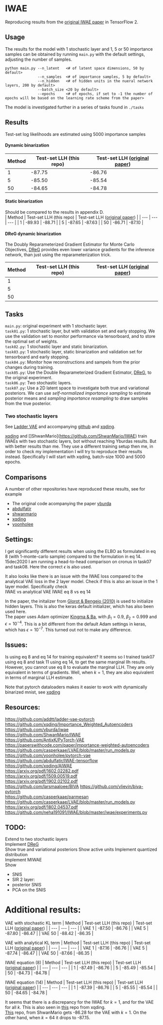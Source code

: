 # IWAE

Reproducing results from the [original IWAE paper](https://arxiv.org/pdf/1509.00519.pdf) in TensorFlow 2. 

## Usage
The results for the model with 1 stochastic layer and 1, 5 or 50 importance samples can be obtained by running `main.py` with the default settings, adjusting the number of samples.
``` 
python main.py --n_latent   <# of latent space dimensions, 50 by default>  
               --n_samples  <# of importance samples, 5 by default>  
               --n_hidden   <# of hidden units in the nueral network layers, 200 by default>  
               --batch_size <20 by default>
               --epochs     <# of epochs, if set to -1 the number of epochs will be based on the learning rate scheme from the paper>
```
The model is investigated further in a series of tasks found in `./tasks`

## Results
Test-set log likelihoods are estimated using 5000 importance samples

#### Dynamic binarization
| Method | Test-set LLH (this repo) | Test-set LLH ([original paper](https://arxiv.org/pdf/1509.00519.pdf)) |
| --- | --- | --- |
| 1 | -87.75 | -86.76 |
| 5 | -85.50 | -85.54 |
| 50 | -84.65 | -84.78 |

#### Static binarization
Should be compared to the results in appendix D.  
| Method | Test-set LLH (this repo) | Test-set LLH ([original paper](https://arxiv.org/pdf/1509.00519.pdf)) |
| --- | --- | --- |
| 1 | -89.93 | -88.71 |
| 5 | -87.65 | -87.63 |
| 50 | -86.71 | -87.10 |  

#### DReG dynamic binarization
The Doubly Reparameterized Gradient Estimator for Monte Carlo Objectives, [DReG](https://arxiv.org/pdf/1810.04152.pdf) provides even lower variance gradients for the inference network, than just using the reparameterization trick. 

| Method | Test-set LLH (this repo) | Test-set LLH ([original paper](https://arxiv.org/pdf/1509.00519.pdf)) |
| --- | --- | --- |
| 1 |  |  |
| 5 |  |  |
| 50 |  |  |

## Tasks
`main.py`: original experiment with 1 stochastic layer.  
`task01.py`: 1 stochastic layer, but with validation set and early stopping.  We use the validation set to monitor performance via tensorboard, and to store the optimal set of weights.  
`task02.py`: 1 stochastic layer and static binarization.  
`task03.py`: 1 stochastic layer, static binarization and validation set for tensorboard and early stopping.  
`task04.py`: Monitor how reconstructions and sampels from the prior changes during training.  
`task05.py`: Use the Double Reparameterized Gradient Estimator, [DReG](https://arxiv.org/pdf/1810.04152.pdf), to the original experiment.  
`task06.py`: Two stochastic layers.  
`task07.py`: Use a 2D latent space to investigate both true and variational posteriors. We can use *self-normalized importance sampling* to estimate posterior means and *sampling importance resampling* to draw samples from the true posterior.  

### Two stochastic layers
See [Ladder VAE](https://arxiv.org/pdf/1602.02282.pdf) and accompanying [github](https://github.com/casperkaae/LVAE) and [xqding](https://github.com/xqding/Importance_Weighted_Autoencoders/blob/master/model/vae_models.py).  

[xqding](https://github.com/xqding/Importance_Weighted_Autoencoders) and []ShwanMario](https://github.com/ShwanMario/IWAE) train IWAEs with two stochastic layers, bot without reaching Yburdas results. But with better results than me. They use a different training setup then me, in order to check my implementation I will try to reproduce their results instead. Specifically I will start with xqding, batch-size 1000 and 5000 epochs.

## Comparisons
A number of other repositories have reproduced these results, see for example  
- The original code acompanying the paper [yburda](https://github.com/yburda/iwae)  
- [abdulfatir](https://github.com/abdulfatir/IWAE-tensorflow)  
- [shwanmario](https://github.com/ShwanMario/IWAE)  
- [xqding](https://github.com/xqding/Importance_Weighted_Autoencoders)
- [yoonholee](https://github.com/yoonholee/pytorch-vae)

## Settings:  

I get significantly different results when using the ELBO as formulated in eq 8 (with 1-monte-carlo sample) compared to the formulation in eq 14. 15dec2020 I am running a head-to-head comparison on cronus in task07 and task08. Here the correct $\epsilon$ is also used.

It also looks like there is an issue with the IWAE loss compared to the analytical VAE loss in the 2 layer model. Check if this is also an issue in the 1 layer model. Specifically check  
IWAE vs analytical VAE
IWAE eq 8 vs eq 14

In the paper, the initalizer from [Glorot & Bengeio (2010)](http://proceedings.mlr.press/v9/glorot10a/glorot10a.pdf?source=post_page---------------------------) is used to initialize hidden layers. This is also the keras default initializer, which has also been used here.  
The paper uses Adam optimizer [Kingma & Ba](https://arxiv.org/abs/1412.6980), with $\beta_1 = 0.9$, $\beta_2=0.999$ and $\epsilon = 10^{-4}$. This is a bit different from the default Adam settings in keras, which has $\epsilon=10^{-7}$. This turned out not to make any difference.  

## Issues:

Is using eq 8 and eq 14 for training equivalent? It seems so I trained task07 using eq 8 and task 11 using eq 14, to get the same marginal llh results. However, you cannot use eq 8 to evaluate the marginal LLH. They are only equivalent in terms of gradients. Well, when $k=1$, they are also equivalent in terms of marginal LLH estimate.  

Note that pytorch dataloaders makes it easier to work with dynamically binarized mnist, see [xqding](https://github.com/xqding/Importance_Weighted_Autoencoders/blob/master/model/vae_models.py)

## Resources:
https://github.com/addtt/ladder-vae-pytorch  
https://github.com/xqding/Importance_Weighted_Autoencoders  
https://github.com/yburda/iwae  
https://github.com/ShwanMario/IWAE  
https://github.com/AntixK/PyTorch-VAE  
https://paperswithcode.com/paper/importance-weighted-autoencoders  
https://github.com/casperkaae/LVAE/blob/master/run_models.py  
https://github.com/yoonholee/pytorch-vae  
https://github.com/abdulfatir/IWAE-tensorflow  
https://github.com/xqding/AIWAE  
https://arxiv.org/pdf/1602.02282.pdf  
https://arxiv.org/pdf/1509.00519.pdf  
https://arxiv.org/pdf/1902.02102.pdf  
https://github.com/larsmaaloee/BIVA
https://github.com/vlievin/biva-pytorch    
https://github.com/casperkaae/parmesan  
https://github.com/casperkaae/LVAE/blob/master/run_models.py  
https://arxiv.org/pdf/1802.04537.pdf
https://github.com/neha191091/IWAE/blob/master/iwae/experiments.py

## TODO:
Extend to two stochastic layers  
Implement [DReG](https://arxiv.org/abs/1810.04152)  
Show true and variational posteriors
Show active units
Implement quantized distribution  
Implement MIWAE  
Show
- SNIS
- SIR
2 layer:
- posterior SNIS
- PCA on the SNIS

# Additional results:
VAE with stochastic KL term
| Method | Test-set LLH (this repo) | Test-set LLH ([original paper](https://arxiv.org/pdf/1509.00519.pdf)) |
| --- | --- | --- |
| VAE 1 | -87.50 | -86.76 |
| VAE 5 | -87.80 | -86.47 |
| VAE 50 | -88.42 | -86.35 |


VAE with analytical KL term
| Method | Test-set LLH (this repo) | Test-set LLH ([original paper](https://arxiv.org/pdf/1509.00519.pdf)) |
| --- | --- | --- |
| VAE 1 | -87.16 | -86.76 |
| VAE 5 | -87.74 | -86.47 |
| VAE 50 | -87.66 | -86.35 |

IWAE equation (8)
| Method | Test-set LLH (this repo) | Test-set LLH ([original paper](https://arxiv.org/pdf/1509.00519.pdf)) |
| --- | --- | --- |
| 1 | -87.49 | -86.76 |
| 5 | -85.49 | -85.54 |
| 50 | -84.73 | -84.78 |

IWAE equation (14)
| Method | Test-set LLH (this repo) | Test-set LLH ([original paper](https://arxiv.org/pdf/1509.00519.pdf)) |
| --- | --- | --- |
| 1 | -87.39 | -86.76 |
| 5 | -85.55 | -85.54 |
| 50 | -84.65 | -84.78 |


It seems that there is a discrepancy for the IWAE for $k=1$, and for the VAE for all $k$. This is also seen in [this](https://github.com/xqding/Importance_Weighted_Autoencoders) repo from xqding.  
[This](https://github.com/ShwanMario/IWAE) repo, from ShwanMario gets -86.28 for the VAE with $k=1$. On the other hand, when $k=64$ it drops to -87.15.